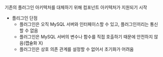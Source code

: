 기존의 플러그인 아키텍처를 대체하기 위해 컴포넌트 아키텍처가 지원되기 시작

- 플리그인 단점
	- 플러그인은 오직 MySQL 서버와 인터페이스할 수 있고, 플러그인끼리는 통신할 수 없음
	- 플러그인은 MySQL 서버의 변수나 함수를 직접 호출하기 때문에 안전하지 않음(컙슐화 X)
	- 플러그인은 상호 의존 관계를 설정할 수 없어서 초기화가 어려움